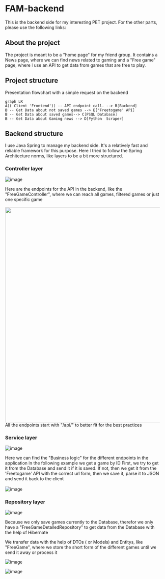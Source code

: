 # FAM-backend

This is the backend side for my interesting PET project. For the other parts, please use the following links:

## About the project
The project is meant to be a "home page" for my friend group. It contains a News page, where we can find news related to gaming and a "Free game" page, where I use an API to get data from games that are free to play.

## Project structure

Presentation flowchart with a simple request on the backend
```mermaid
graph LR
A(( Client 'Frontend')) -- API endpoint call. --> B[Backend]
B -- Get Data about not saved games --> E['Freetogame' API]
B -- Get Data about saved games--> C[PSQL Database]
B -- Get Data about Gaming news --> D[Python  Scraper]
```

## Backend structure

I use Java Spring to manage my backend side. It's a relatively fast and reliable framework for this purpose. Here I tried to follow the Spring Architecture norms, like layers to be a bit more structured.

### Controller layer

![image](https://user-images.githubusercontent.com/90270578/236260895-82d5f8a4-b5ae-4353-9dbf-70953f712dfd.png)<br>

Here are the endpoints for the API in the backend, like the "FreeGameController", where we can reach all games, filtered games or just one specific game<br><br>
<img src="https://user-images.githubusercontent.com/90270578/236261158-7dd19f9c-5c3c-4320-b7f8-31ad051bb131.png" width="700px"><br>
All the endpoints start with "/api/" to better fit for the best practices

### Service layer

![image](https://user-images.githubusercontent.com/90270578/236266212-d27616b4-be04-4a00-8d41-93615aaf131d.png)


Here we can find the "Business logic" for the different endpoints in the application
In the following example we get a game by ID
First, we try to get it from the Database and send it if it is saved. If not, then we get it from the 'Freetogame' API with the correct url form, then we save it, parse it to JSON and send it back to the client<br><br>
![image](https://user-images.githubusercontent.com/90270578/236265518-08a639c9-4de7-4ed1-bd1f-e648e324b4b2.png)

### Repository layer

![image](https://user-images.githubusercontent.com/90270578/236266153-c5b6295b-eb55-4071-82bf-7e8c63055d30.png)


Because we only save games currently to the Database, therefor we only have a "FreeGameDetailedRepository" to get data from the Database with the help of Hibernate

We transfer data with the help of DTOs ( or Models) and Entitys, like "FreeGame", where we store the short form of the different games until we send it away or process it

![image](https://user-images.githubusercontent.com/90270578/236268399-a6575cec-d528-4684-a5f1-abc55dd1793b.png)


![image](https://user-images.githubusercontent.com/90270578/236268362-77ef90bf-9885-4f84-b53f-6f9a1f82408d.png)
